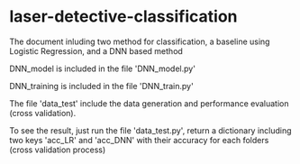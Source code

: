 # laser-detective-classification

The document inluding two method for classification, a baseline using Logistic Regression, and a DNN based method

DNN_model is included in the file 'DNN_model.py'

DNN_training is included in the file 'DNN_train.py'

The file 'data_test' include the data generation and performance evaluation (cross validation).

To see the result, just run the file 'data_test.py', return a dictionary including two keys 'acc_LR' and 'acc_DNN' with their accuracy for each folders (cross validation process)
